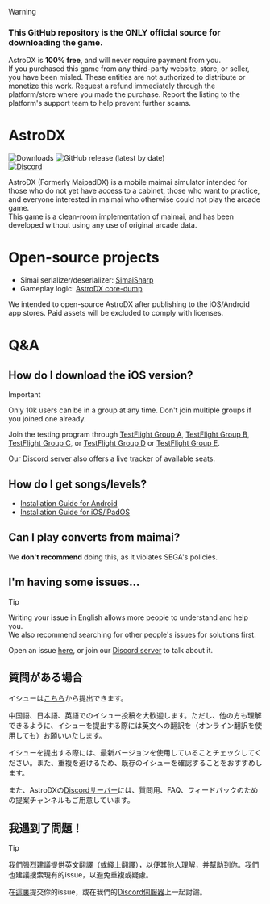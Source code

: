 > [!WARNING]
> ### This GitHub repository is the ONLY official source for downloading the game.
> AstroDX is **100% free**, and will never require payment from you.  
> If you purchased this game from any third-party website, store, or seller, you have been misled. These entities are not authorized to distribute or monetize this work. Request a refund immediately through the platform/store where you made the purchase. Report the listing to the platform's support team to help prevent further scams.

# AstroDX
![Downloads](https://img.shields.io/github/downloads/2394425147/maipaddx/total?label=Android)
![GitHub release (latest by date)](https://img.shields.io/github/v/release/2394425147/astrodx?label=Stable)  
[![Discord](https://dcbadge.vercel.app/api/server/6fpETgpvjZ?style=flat)](https://discord.gg/6fpETgpvjZ)

AstroDX (Formerly MaipadDX) is a mobile maimai simulator intended for those who do not yet have access to a cabinet, those who want to practice, and everyone interested in maimai who otherwise could not play the arcade game.  
This game is a clean-room implementation of maimai, and has been developed without using any use of original arcade data.

# Open-source projects

- Simai serializer/deserializer: [SimaiSharp](https://github.com/reflektone-games/SimaiSharp)
- Gameplay logic: [AstroDX core-dump](https://github.com/2394425147/maipaddx/tree/main/core-dump)

We intended to open-source AstroDX after publishing to the iOS/Android app stores. Paid assets will be excluded to comply with licenses.

# Q&A

## How do I download the iOS version?

> [!IMPORTANT]  
> Only 10k users can be in a group at any time. Don't join multiple groups if you joined one already.

Join the testing program through [TestFlight Group A](https://testflight.apple.com/join/rACTLjPL), [TestFlight Group B](https://testflight.apple.com/join/ocj3yptn), [TestFlight Group C](https://testflight.apple.com/join/CuMxZE2M), or [TestFlight Group D](https://testflight.apple.com/join/T6qKfV6f) or [TestFlight Group E](https://testflight.apple.com/join/sMm1MCYc). 

Our [Discord server](https://discord.com/channels/892807792996536453/1210127565986205726/1210428179001380946) also offers a live tracker of available seats.

## How do I get songs/levels?

- [Installation Guide for Android](https://wiki.astrodx.com/install/android)
- [Installation Guide for iOS/iPadOS](https://wiki.astrodx.com/install/ios)

## Can I play converts from maimai?

We **don't recommend** doing this, as it violates SEGA's policies.

## I'm having some issues...

> [!TIP]
> Writing your issue in English allows more people to understand and help you.  
> We also recommend searching for other people's issues for solutions first.

Open an issue [here](https://github.com/2394425147/astrodx/issues), or join our [Discord server](https://discord.gg/6fpETgpvjZ) to talk about it.

## 質問がある場合

イシューは[こちら](https://github.com/2394425147/astrodx/issues)から提出できます。

中国語、日本語、英語でのイシュー投稿を大歓迎します。ただし、他の方も理解できるように、イシューを提出する際には英文への翻訳を（オンライン翻訳を使用しても）お願いいたします。

イシューを提出する際には、最新バージョンを使用していることチェックしてください。また、重複を避けるため、既存のイシューを確認することをおすすめします。

また、AstroDXの[Discordサーバー](https://discord.gg/6fpETgpvjZ)には、質問用、FAQ、フィードバックのための提案チャンネルもご用意しています。

## 我遇到了問題！

> [!TIP]
> 我們强烈建議提供英文翻譯（或綫上翻譯），以便其他人理解，并幫助到你。我們也建議搜索現有的issue，以避免重複或疑慮。

在[這裏](https://github.com/2394425147/astrodx/issues)提交你的issue，或在我們的[Discord伺服器](https://discord.gg/6fpETgpvjZ)上一起討論。
